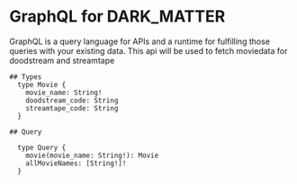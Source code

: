 # GraphQL for DARK_MATTER

GraphQL is a query language for APIs and a runtime for fulfilling those queries with your existing data.
This api will be used to fetch moviedata for doodstream and streamtape

```
## Types
  type Movie {
    movie_name: String!
    doodstream_code: String
    streamtape_code: String
  }

## Query

  type Query {
    movie(movie_name: String!): Movie
    allMovieNames: [String!]!
  }

```
